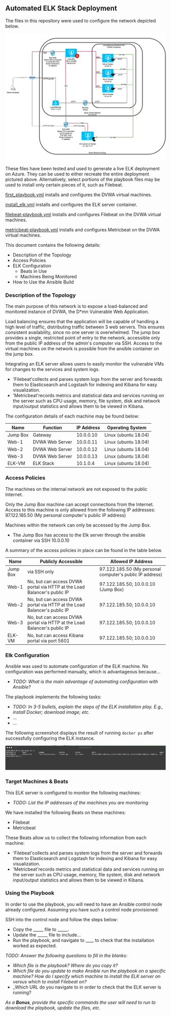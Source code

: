 ## Automated ELK Stack Deployment

The files in this repository were used to configure the network depicted below.

![ELK Stack Diagram](https://github.com/ryanhoedt/ELK-Stack/blob/main/Diagrams/Red%20Team%20Diagram.png)

These files have been tested and used to generate a live ELK deployment on Azure. They can be used to either recreate the entire deployment pictured above. Alternatively, select portions of the playbook files may be used to install only certain pieces of it, such as Filebeat.

[first_playbook.yml](https://github.com/ryanhoedt/ELK-Stack/blob/main/Ansible/first_playbook.yml) installs and configures the DVWA virtual machines.

[install_elk.yml](https://github.com/ryanhoedt/ELK-Stack/blob/main/Ansible/install_elk.yml) installs and configures the ELK server container. 

[filebeat-playbook.yml](https://github.com/ryanhoedt/ELK-Stack/blob/main/Ansible/filebeat-playbook.yml) installs and configures Filebeat on the DVWA virtual machines.

[metricbeat-playbook.yml](https://github.com/ryanhoedt/ELK-Stack/blob/main/Ansible/metricbeat-playbook.yml) installs and configures Metricbeat on the DVWA virtual machines.


This document contains the following details:
- Description of the Topology
- Access Policies
- ELK Configuration
  - Beats in Use
  - Machines Being Monitored
- How to Use the Ansible Build


### Description of the Topology

The main purpose of this network is to expose a load-balanced and monitored instance of DVWA, the D*mn Vulnerable Web Application.

Load balancing ensures that the application will be capable of handling a high level of traffic, distributing traffic between 3 web servers.  This ensures consistent availability, since no one server is overwhelmed. 
The jump box provides a single, restricted point of entry to the network, accessible only from the public IP address of the admin's computer via SSH.  Access to the virtual machines on the network is possible from the ansible container on the jump box.

Integrating an ELK server allows users to easily monitor the vulnerable VMs for changes to the services and system logs.
- 'Filebeat'collects and parses system logs from the server and forwards them to Elasticsearch and Logstash for indexing and Kibana for easy visualization.
- 'Metricbeat'records metrics and statistical data and services running on the server such as CPU usage, memory, file system, disk and network input/output statistics and allows them to be viewed in Kibana.

The configuration details of each machine may be found below:

| Name     | Function        | IP Address | Operating System     |
|----------|-----------------|------------|----------------------|
| Jump Box | Gateway         | 10.0.0.10  | Linux (ubuntu 18.04) |
| Web-1    | DVWA Web Server | 10.0.0.11  | Linux (ubuntu 18.04) |
| Web-2    | DVWA Web Server | 10.0.0.12  | Linux (ubuntu 18.04) |
| Web-3    | DVWA Web Server | 10.0.0.13  | Linux (ubuntu 18.04) |
| ELK-VM   | ELK Stack       | 10.1.0.4   | Linux (ubuntu 18.04) |

### Access Policies

The machines on the internal network are not exposed to the public Internet. 

Only the Jump Box machine can accept connections from the Internet. Access to this machine is only allowed from the following IP addresses:
97.122.185.50 (My personal computer's public IP address) 

Machines within the network can only be accessed by the Jump Box.
- The Jump Box has access to the Elk server through the ansible container via SSH 10.0.0.10

A summary of the access policies in place can be found in the table below.

| Name     | Publicly Accessible                                                      | Allowed IP Address                                        |
|----------|--------------------------------------------------------------------------|-----------------------------------------------------------|
| Jump Box | via SSH only                                                             | 97.122.185.50 (My personal computer's public IP address)  |
| Web-1    | No, but can access DVWA portal via HTTP at the Load Balancer's public IP | 97.122.185.50; 10.0.0.10 (Jump Box)                       |
| Web-2    | No, but can access DVWA portal via HTTP at the Load Balancer's public IP | 97.122.185.50; 10.0.0.10                                  |
| Web-3    | No, but can access DVWA portal via HTTP at the Load Balancer's public IP | 97.122.185.50; 10.0.0.10                                  |
| ELK-VM   | No, but can access Kibana portal via port 5601                           | 97.122.185.50; 10.0.0.10                                  |

### Elk Configuration

Ansible was used to automate configuration of the ELK machine. No configuration was performed manually, which is advantageous because...
- _TODO: What is the main advantage of automating configuration with Ansible?_

The playbook implements the following tasks:
- _TODO: In 3-5 bullets, explain the steps of the ELK installation play. E.g., install Docker; download image; etc._
- ...
- ...

The following screenshot displays the result of running `docker ps` after successfully configuring the ELK instance.

![docker ps command](Images/docker_ps_output.png)

### Target Machines & Beats
This ELK server is configured to monitor the following machines:
- _TODO: List the IP addresses of the machines you are monitoring_

We have installed the following Beats on these machines:
- Filebeat
- Metricbeat

These Beats allow us to collect the following information from each machine:
- 'Filebeat'collects and parses system logs from the server and forwards them to Elasticsearch and Logstash for indexing and Kibana for easy visualization.
- 'Metricbeat'records metrics and statistical data and services running on the server such as CPU usage, memory, file system, disk and network input/output statistics and allows them to be viewed in Kibana.

### Using the Playbook
In order to use the playbook, you will need to have an Ansible control node already configured. Assuming you have such a control node provisioned: 

SSH into the control node and follow the steps below:
- Copy the _____ file to _____.
- Update the _____ file to include...
- Run the playbook, and navigate to ____ to check that the installation worked as expected.

_TODO: Answer the following questions to fill in the blanks:_
- _Which file is the playbook? Where do you copy it?_
- _Which file do you update to make Ansible run the playbook on a specific machine? How do I specify which machine to install the ELK server on versus which to install Filebeat on?_
- _Which URL do you navigate to in order to check that the ELK server is running?

_As a **Bonus**, provide the specific commands the user will need to run to download the playbook, update the files, etc._
